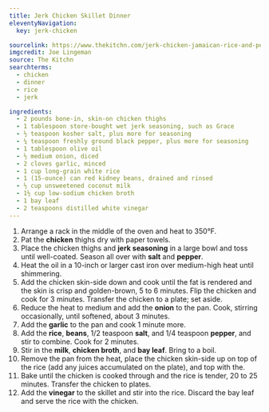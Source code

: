 ```yaml
---
title: Jerk Chicken Skillet Dinner
eleventyNavigation:
  key: jerk-chicken

sourcelink: https://www.thekitchn.com/jerk-chicken-jamaican-rice-and-peas-recipe-256069
imgcredit: Joe Lingeman
source: The Kitchn
searchterms:
  - chicken
  - dinner
  - rice
  - jerk

ingredients:
  - 2 pounds bone-in, skin-on chicken thighs
  - 1 tablespoon store-bought wet jerk seasoning, such as Grace
  - ½ teaspoon kosher salt, plus more for seasoning
  - ¼ teaspoon freshly ground black pepper, plus more for seasoning
  - 1 tablespoon olive oil
  - ½ medium onion, diced
  - 2 cloves garlic, minced
  - 1 cup long-grain white rice
  - 1 (15-ounce) can red kidney beans, drained and rinsed
  - ½ cup unsweetened coconut milk
  - 1½ cup low-sodium chicken broth
  - 1 bay leaf
  - 2 teaspoons distilled white vinegar
---
```


1. Arrange a rack in the middle of the oven and heat to 350°F.
2. Pat the **chicken** thighs dry with paper towels.
3. Place the chicken thighs and **jerk seasoning** in a large bowl and toss until well-coated. Season all over with **salt** and **pepper**.
4. Heat the oil in a 10-inch or larger cast iron over medium-high heat until shimmering.
5. Add the chicken skin-side down and cook until the fat is rendered and the skin is crisp and golden-brown, 5 to 6 minutes. Flip the chicken and cook for 3 minutes. Transfer the chicken to a plate; set aside.
6. Reduce the heat to medium and add the **onion** to the pan. Cook, stirring occasionally, until softened, about 3 minutes.
7. Add the **garlic** to the pan and cook 1 minute more.
8. Add the **rice**, **beans**, 1/2 teaspoon **salt**, and 1/4 teaspoon **pepper**, and stir to combine. Cook for 2 minutes.
9. Stir in the **milk**, **chicken broth**, and **bay leaf**. Bring to a boil.
10. Remove the pan from the heat, place the chicken skin-side up on top of the rice (add any juices accumulated on the plate), and top with the.
11. Bake until the chicken is cooked through and the rice is tender, 20 to 25 minutes. Transfer the chicken to plates.
12. Add the **vinegar** to the skillet and stir into the rice. Discard the bay leaf and serve the rice with the chicken.

